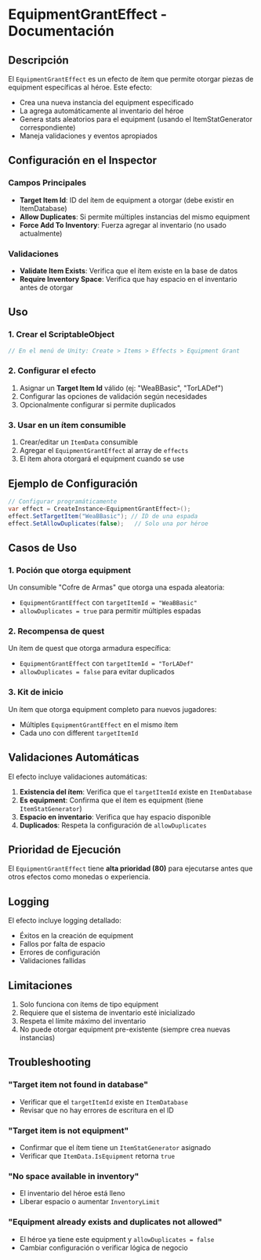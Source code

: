 # EquipmentGrantEffect - Documentación

## Descripción
El `EquipmentGrantEffect` es un efecto de ítem que permite otorgar piezas de equipment específicas al héroe. Este efecto:

- Crea una nueva instancia del equipment especificado
- La agrega automáticamente al inventario del héroe
- Genera stats aleatorios para el equipment (usando el ItemStatGenerator correspondiente)
- Maneja validaciones y eventos apropiados

## Configuración en el Inspector

### Campos Principales
- **Target Item Id**: ID del ítem de equipment a otorgar (debe existir en ItemDatabase)
- **Allow Duplicates**: Si permite múltiples instancias del mismo equipment
- **Force Add To Inventory**: Fuerza agregar al inventario (no usado actualmente)

### Validaciones
- **Validate Item Exists**: Verifica que el ítem existe en la base de datos
- **Require Inventory Space**: Verifica que hay espacio en el inventario antes de otorgar

## Uso

### 1. Crear el ScriptableObject
```csharp
// En el menú de Unity: Create > Items > Effects > Equipment Grant
```

### 2. Configurar el efecto
1. Asignar un **Target Item Id** válido (ej: "WeaBBasic", "TorLADef")
2. Configurar las opciones de validación según necesidades
3. Opcionalmente configurar si permite duplicados

### 3. Usar en un ítem consumible
1. Crear/editar un `ItemData` consumible
2. Agregar el `EquipmentGrantEffect` al array de `effects`
3. El ítem ahora otorgará el equipment cuando se use

## Ejemplo de Configuración

```csharp
// Configurar programáticamente
var effect = CreateInstance<EquipmentGrantEffect>();
effect.SetTargetItem("WeaBBasic"); // ID de una espada
effect.SetAllowDuplicates(false);   // Solo una por héroe
```

## Casos de Uso

### 1. Poción que otorga equipment
Un consumible "Cofre de Armas" que otorga una espada aleatoria:
- `EquipmentGrantEffect` con `targetItemId = "WeaBBasic"`
- `allowDuplicates = true` para permitir múltiples espadas

### 2. Recompensa de quest
Un ítem de quest que otorga armadura específica:
- `EquipmentGrantEffect` con `targetItemId = "TorLADef"`
- `allowDuplicates = false` para evitar duplicados

### 3. Kit de inicio
Un ítem que otorga equipment completo para nuevos jugadores:
- Múltiples `EquipmentGrantEffect` en el mismo ítem
- Cada uno con different `targetItemId`

## Validaciones Automáticas

El efecto incluye validaciones automáticas:

1. **Existencia del ítem**: Verifica que el `targetItemId` existe en `ItemDatabase`
2. **Es equipment**: Confirma que el ítem es equipment (tiene `ItemStatGenerator`)
3. **Espacio en inventario**: Verifica que hay espacio disponible
4. **Duplicados**: Respeta la configuración de `allowDuplicates`

## Prioridad de Ejecución

El `EquipmentGrantEffect` tiene **alta prioridad (80)** para ejecutarse antes que otros efectos como monedas o experiencia.

## Logging

El efecto incluye logging detallado:
- Éxitos en la creación de equipment
- Fallos por falta de espacio
- Errores de configuración
- Validaciones fallidas

## Limitaciones

1. Solo funciona con ítems de tipo equipment
2. Requiere que el sistema de inventario esté inicializado
3. Respeta el límite máximo del inventario
4. No puede otorgar equipment pre-existente (siempre crea nuevas instancias)

## Troubleshooting

### "Target item not found in database"
- Verificar que el `targetItemId` existe en `ItemDatabase`
- Revisar que no hay errores de escritura en el ID

### "Target item is not equipment"
- Confirmar que el ítem tiene un `ItemStatGenerator` asignado
- Verificar que `ItemData.IsEquipment` retorna `true`

### "No space available in inventory"
- El inventario del héroe está lleno
- Liberar espacio o aumentar `InventoryLimit`

### "Equipment already exists and duplicates not allowed"
- El héroe ya tiene este equipment y `allowDuplicates = false`
- Cambiar configuración o verificar lógica de negocio
